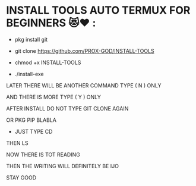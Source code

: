 # INSTALL TOOLS AUTO TERMUX FOR BEGINNERS 😻❤️ :

- pkg install git 

- git clone https://github.com/PROX-GOD/INSTALL-TOOLS

- chmod +x INSTALL-TOOLS

- ./install-exe



LATER THERE WILL BE ANOTHER COMMAND TYPE ( N ) ONLY

AND THERE IS MORE TYPE ( Y ) ONLY

AFTER INSTALL DO NOT TYPE GIT CLONE AGAIN

OR PKG PIP BLABLA

* JUST TYPE CD

THEN LS

NOW THERE IS TOT READING

THEN THE WRITING WILL DEFINITELY BE IJO

STAY GOOD
